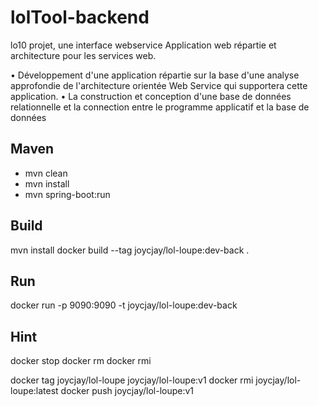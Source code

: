 # lolTool-backend
lo10 projet, une interface webservice
Application web répartie et architecture pour les services web.

• Développement d'une application répartie sur la base d'une analyse approfondie de l'architecture orientée Web Service qui supportera cette application.
• La construction et conception d'une base de données relationnelle et la connection entre le programme applicatif et la base de données

## Maven
- mvn clean
- mvn install
- mvn spring-boot:run

## Build
<!-- must run mvn install before  -->
mvn install
docker build --tag joycjay/lol-loupe:dev-back .

## Run
docker run -p 9090:9090 -t joycjay/lol-loupe:dev-back

## Hint
docker stop <CONTAINER ID>
docker rm <CONTAINER ID>
docker rmi <IMAGE ID>

docker tag joycjay/lol-loupe joycjay/lol-loupe:v1
docker rmi joycjay/lol-loupe:latest
docker push joycjay/lol-loupe:v1